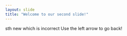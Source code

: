 ```yaml
---
layout: slide
title: "Welcome to our second slide!"
---
```

sth new which is incorrect
Use the left arrow to go back!
